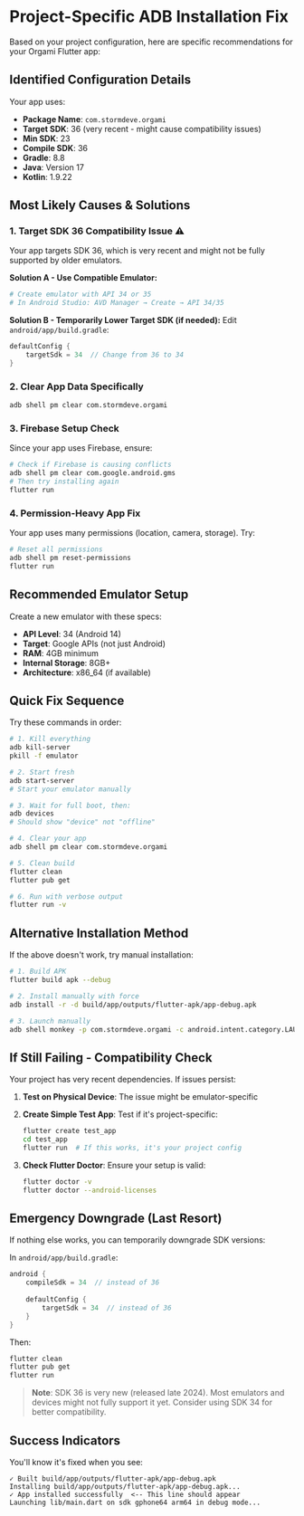 # Project-Specific ADB Installation Fix

Based on your project configuration, here are specific recommendations for your Orgami Flutter app:

## Identified Configuration Details

Your app uses:
- **Package Name**: `com.stormdeve.orgami`
- **Target SDK**: 36 (very recent - might cause compatibility issues)
- **Min SDK**: 23
- **Compile SDK**: 36
- **Gradle**: 8.8
- **Java**: Version 17
- **Kotlin**: 1.9.22

## Most Likely Causes & Solutions

### 1. Target SDK 36 Compatibility Issue ⚠️
Your app targets SDK 36, which is very recent and might not be fully supported by older emulators.

**Solution A - Use Compatible Emulator:**
```bash
# Create emulator with API 34 or 35
# In Android Studio: AVD Manager → Create → API 34/35
```

**Solution B - Temporarily Lower Target SDK (if needed):**
Edit `android/app/build.gradle`:
```gradle
defaultConfig {
    targetSdk = 34  // Change from 36 to 34
}
```

### 2. Clear App Data Specifically
```bash
adb shell pm clear com.stormdeve.orgami
```

### 3. Firebase Setup Check
Since your app uses Firebase, ensure:
```bash
# Check if Firebase is causing conflicts
adb shell pm clear com.google.android.gms
# Then try installing again
flutter run
```

### 4. Permission-Heavy App Fix
Your app uses many permissions (location, camera, storage). Try:
```bash
# Reset all permissions
adb shell pm reset-permissions
flutter run
```

## Recommended Emulator Setup

Create a new emulator with these specs:
- **API Level**: 34 (Android 14)
- **Target**: Google APIs (not just Android)
- **RAM**: 4GB minimum
- **Internal Storage**: 8GB+
- **Architecture**: x86_64 (if available)

## Quick Fix Sequence

Try these commands in order:

```bash
# 1. Kill everything
adb kill-server
pkill -f emulator

# 2. Start fresh
adb start-server
# Start your emulator manually

# 3. Wait for full boot, then:
adb devices
# Should show "device" not "offline"

# 4. Clear your app
adb shell pm clear com.stormdeve.orgami

# 5. Clean build
flutter clean
flutter pub get

# 6. Run with verbose output
flutter run -v
```

## Alternative Installation Method

If the above doesn't work, try manual installation:

```bash
# 1. Build APK
flutter build apk --debug

# 2. Install manually with force
adb install -r -d build/app/outputs/flutter-apk/app-debug.apk

# 3. Launch manually
adb shell monkey -p com.stormdeve.orgami -c android.intent.category.LAUNCHER 1
```

## If Still Failing - Compatibility Check

Your project has very recent dependencies. If issues persist:

1. **Test on Physical Device**: The issue might be emulator-specific
2. **Create Simple Test App**: Test if it's project-specific:
   ```bash
   flutter create test_app
   cd test_app
   flutter run  # If this works, it's your project config
   ```

3. **Check Flutter Doctor**: Ensure your setup is valid:
   ```bash
   flutter doctor -v
   flutter doctor --android-licenses
   ```

## Emergency Downgrade (Last Resort)

If nothing else works, you can temporarily downgrade SDK versions:

In `android/app/build.gradle`:
```gradle
android {
    compileSdk = 34  // instead of 36
    
    defaultConfig {
        targetSdk = 34  // instead of 36
    }
}
```

Then:
```bash
flutter clean
flutter pub get
flutter run
```

> **Note**: SDK 36 is very new (released late 2024). Most emulators and devices might not fully support it yet. Consider using SDK 34 for better compatibility.

## Success Indicators

You'll know it's fixed when you see:
```
✓ Built build/app/outputs/flutter-apk/app-debug.apk
Installing build/app/outputs/flutter-apk/app-debug.apk...
✓ App installed successfully  <-- This line should appear
Launching lib/main.dart on sdk gphone64 arm64 in debug mode...
```